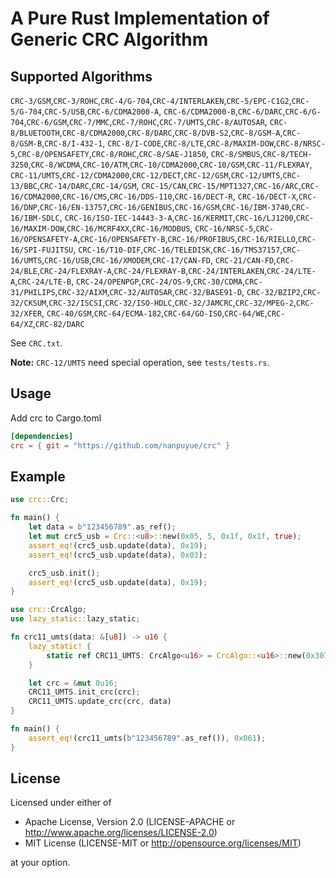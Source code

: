 # A Pure Rust Implementation of Generic CRC Algorithm

## Supported Algorithms

`CRC-3/GSM`,`CRC-3/ROHC`,`CRC-4/G-704`,`CRC-4/INTERLAKEN`,`CRC-5/EPC-C1G2`,`CRC-5/G-704`,`CRC-5/USB`,`CRC-6/CDMA2000-A`,
`CRC-6/CDMA2000-B`,`CRC-6/DARC`,`CRC-6/G-704`,`CRC-6/GSM`,`CRC-7/MMC`,`CRC-7/ROHC`,`CRC-7/UMTS`,`CRC-8/AUTOSAR`,
`CRC-8/BLUETOOTH`,`CRC-8/CDMA2000`,`CRC-8/DARC`,`CRC-8/DVB-S2`,`CRC-8/GSM-A`,`CRC-8/GSM-B`,`CRC-8/I-432-1`,
`CRC-8/I-CODE`,`CRC-8/LTE`,`CRC-8/MAXIM-DOW`,`CRC-8/NRSC-5`,`CRC-8/OPENSAFETY`,`CRC-8/ROHC`,`CRC-8/SAE-J1850`,
`CRC-8/SMBUS`,`CRC-8/TECH-3250`,`CRC-8/WCDMA`,`CRC-10/ATM`,`CRC-10/CDMA2000`,`CRC-10/GSM`,`CRC-11/FLEXRAY`,
`CRC-11/UMTS`,`CRC-12/CDMA2000`,`CRC-12/DECT`,`CRC-12/GSM`,`CRC-12/UMTS`,`CRC-13/BBC`,`CRC-14/DARC`,`CRC-14/GSM`,
`CRC-15/CAN`,`CRC-15/MPT1327`,`CRC-16/ARC`,`CRC-16/CDMA2000`,`CRC-16/CMS`,`CRC-16/DDS-110`,`CRC-16/DECT-R`,
`CRC-16/DECT-X`,`CRC-16/DNP`,`CRC-16/EN-13757`,`CRC-16/GENIBUS`,`CRC-16/GSM`,`CRC-16/IBM-3740`,`CRC-16/IBM-SDLC`,
`CRC-16/ISO-IEC-14443-3-A`,`CRC-16/KERMIT`,`CRC-16/LJ1200`,`CRC-16/MAXIM-DOW`,`CRC-16/MCRF4XX`,`CRC-16/MODBUS`,
`CRC-16/NRSC-5`,`CRC-16/OPENSAFETY-A`,`CRC-16/OPENSAFETY-B`,`CRC-16/PROFIBUS`,`CRC-16/RIELLO`,`CRC-16/SPI-FUJITSU`,
`CRC-16/T10-DIF`,`CRC-16/TELEDISK`,`CRC-16/TMS37157`,`CRC-16/UMTS`,`CRC-16/USB`,`CRC-16/XMODEM`,`CRC-17/CAN-FD`,
`CRC-21/CAN-FD`,`CRC-24/BLE`,`CRC-24/FLEXRAY-A`,`CRC-24/FLEXRAY-B`,`CRC-24/INTERLAKEN`,`CRC-24/LTE-A`,`CRC-24/LTE-B`,
`CRC-24/OPENPGP`,`CRC-24/OS-9`,`CRC-30/CDMA`,`CRC-31/PHILIPS`,`CRC-32/AIXM`,`CRC-32/AUTOSAR`,`CRC-32/BASE91-D`,
`CRC-32/BZIP2`,`CRC-32/CKSUM`,`CRC-32/ISCSI`,`CRC-32/ISO-HDLC`,`CRC-32/JAMCRC`,`CRC-32/MPEG-2`,`CRC-32/XFER`,
`CRC-40/GSM`,`CRC-64/ECMA-182`,`CRC-64/GO-ISO`,`CRC-64/WE`,`CRC-64/XZ`,`CRC-82/DARC`

See `CRC.txt`.

**Note:** `CRC-12/UMTS` need special operation, see `tests/tests.rs`.

## Usage

Add crc to Cargo.toml

```toml
[dependencies]
crc = { git = "https://github.com/nanpuyue/crc" }
```

## Example

```rust
use crc::Crc;

fn main() {
    let data = b"123456789".as_ref();
    let mut crc5_usb = Crc::<u8>::new(0x05, 5, 0x1f, 0x1f, true);
    assert_eq!(crc5_usb.update(data), 0x19);
    assert_eq!(crc5_usb.update(data), 0x03);

    crc5_usb.init();
    assert_eq!(crc5_usb.update(data), 0x19);
}
```

```rust
use crc::CrcAlgo;
use lazy_static::lazy_static;

fn crc11_umts(data: &[u8]) -> u16 {
    lazy_static! {
        static ref CRC11_UMTS: CrcAlgo<u16> = CrcAlgo::<u16>::new(0x307, 11, 0, 0, false);
    }

    let crc = &mut 0u16;
    CRC11_UMTS.init_crc(crc);
    CRC11_UMTS.update_crc(crc, data)
}

fn main() {
    assert_eq!(crc11_umts(b"123456789".as_ref()), 0x061);
}
```

## License

Licensed under either of

* Apache License, Version 2.0 (LICENSE-APACHE or http://www.apache.org/licenses/LICENSE-2.0)
* MIT License (LICENSE-MIT or http://opensource.org/licenses/MIT)

at your option.
